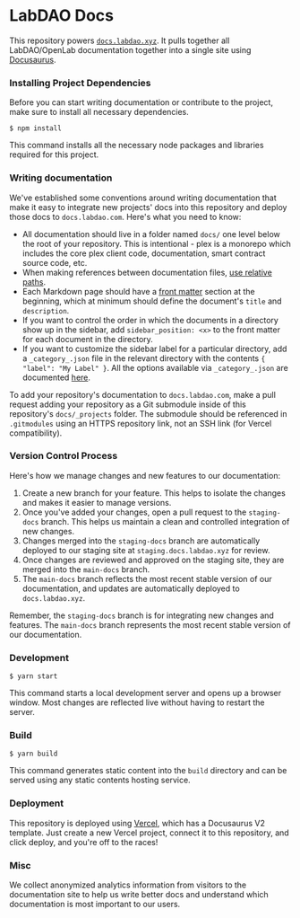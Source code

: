 # LabDAO Docs

This repository powers [`docs.labdao.xyz`](https://docs.labdao.xyz). It pulls together all LabDAO/OpenLab documentation together into a single site using [Docusaurus](https://docusaurus.io/).

### Installing Project Dependencies

Before you can start writing documentation or contribute to the project, make sure to install all necessary dependencies. 

```
$ npm install
```

This command installs all the necessary node packages and libraries required for this project.

### Writing documentation

We've established some conventions around writing documentation that make it easy to integrate new projects' docs into this repository and deploy those docs to `docs.labdao.com`. Here's what you need to know:
* All documentation should live in a folder named `docs/` one level below the root of your repository. This is intentional - plex is a monorepo which includes the core plex client code, documentation, smart contract source code, etc.
* When making references between documentation files, [use relative paths](https://docusaurus.io/docs/docs-markdown-features#referencing-other-documents).
* Each Markdown page should have a [front matter](https://docusaurus.io/docs/api/plugins/@docusaurus/plugin-content-docs#markdown-front-matter) section at the beginning, which at minimum should define the document's `title` and `description`.
* If you want to control the order in which the documents in a directory show up in the sidebar, add `sidebar_position: <x>` to the front matter for each document in the directory.
* If you want to customize the sidebar label for a particular directory, add a `_category_.json` file in the relevant directory with the contents `{ "label": "My Label" }`. All the options available via `_category_.json` are documented [here](https://docusaurus.io/docs/sidebar/autogenerated#autogenerated-sidebar-metadata).

To add your repository's documentation to `docs.labdao.com`, make a pull request adding your repository as a Git submodule inside of this repository's `docs/_projects` folder. The submodule should be referenced in `.gitmodules` using an HTTPS repository link, not an SSH link (for Vercel compatibility).

### Version Control Process

Here's how we manage changes and new features to our documentation:

1) Create a new branch for your feature. This helps to isolate the changes and makes it easier to manage versions.
2) Once you've added your changes, open a pull request to the `staging-docs` branch. This helps us maintain a clean and controlled integration of new changes.
3) Changes merged into the `staging-docs` branch are automatically deployed to our staging site at `staging.docs.labdao.xyz` for review.
4) Once changes are reviewed and approved on the staging site, they are merged into the `main-docs` branch.
5) The `main-docs` branch reflects the most recent stable version of our documentation, and updates are automatically deployed to `docs.labdao.xyz`.

Remember, the `staging-docs` branch is for integrating new changes and features. The `main-docs` branch represents the most recent stable version of our documentation.

### Development

```
$ yarn start

```

This command starts a local development server and opens up a browser window. Most changes are reflected live without having to restart the server.


### Build

```
$ yarn build
```

This command generates static content into the `build` directory and can be served using any static contents hosting service.

### Deployment

This repository is deployed using [Vercel](https://vercel.com/), which has a Docusaurus V2 template. Just create a new Vercel project, connect it to this repository, and click deploy, and you're off to the races!

### Misc

We collect anonymized analytics information from visitors to the documentation site to help us write better docs and understand which documentation is most important to our users.
